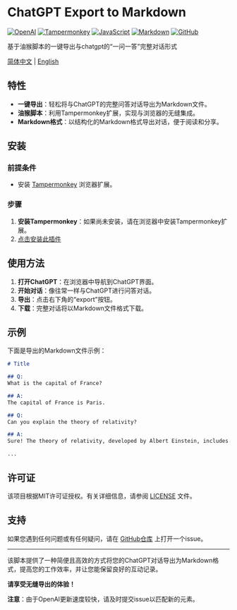 # ChatGPT Export to Markdown

[![OpenAI](https://img.shields.io/badge/OpenAI-412991?style=for-the-badge&logo=openai&logoColor=white)](https://www.openai.com)
[![Tampermonkey](https://img.shields.io/badge/Tampermonkey-FF4500?style=for-the-badge&logo=Tampermonkey&logoColor=white)](https://www.tampermonkey.net)
[![JavaScript](https://img.shields.io/badge/JavaScript-F7DF1E?style=for-the-badge&logo=javascript&logoColor=black)](https://developer.mozilla.org/en-US/docs/Web/JavaScript)
[![Markdown](https://img.shields.io/badge/Markdown-000000?style=for-the-badge&logo=markdown&logoColor=white)](https://daringfireball.net/projects/markdown/)
[![GitHub](https://img.shields.io/badge/GitHub-181717?style=for-the-badge&logo=github&logoColor=white)](https://github.com)

基于油猴脚本的一键导出与chatgpt的“一问一答”完整对话形式

[简体中文](README.md) | [English](README_en.md)

## 特性

- **一键导出**：轻松将与ChatGPT的完整问答对话导出为Markdown文件。
- **油猴脚本**：利用Tampermonkey扩展，实现与浏览器的无缝集成。
- **Markdown格式**：以结构化的Markdown格式导出对话，便于阅读和分享。



## 安装



### 前提条件

- 安装 [Tampermonkey](https://www.tampermonkey.net/) 浏览器扩展。



### 步骤

1. **安装Tampermonkey**：如果尚未安装，请在浏览器中安装Tampermonkey扩展。
2. [点击安装此插件](https://github.com/phquathi/chatgpt-export-to-markdown/raw/master/chatgpt-export.user.js)



## 使用方法

1. **打开ChatGPT**：在浏览器中导航到ChatGPT界面。
2. **开始对话**：像往常一样与ChatGPT进行问答对话。
3. **导出**：点击右下角的“export”按钮。
4. **下载**：完整对话将以Markdown文件格式下载。



## 示例

下面是导出的Markdown文件示例：

```markdown
# Title

## Q: 
What is the capital of France?

## A: 
The capital of France is Paris.

## Q: 
Can you explain the theory of relativity?

## A: 
Sure! The theory of relativity, developed by Albert Einstein, includes both the Special and General theories of relativity. The Special Theory of Relativity, published in 1905, addresses the relationship between space and time in the absence of gravity...

...
```



## 许可证

该项目根据MIT许可证授权。有关详细信息，请参阅 [LICENSE](https://github.com/phquathi/chatgpt-export-to-markdown/blob/master/LICENSE) 文件。



## 支持

如果您遇到任何问题或有任何疑问，请在 [GitHub仓库](https://github.com/phquathi/chatgpt-export-to-markdown/issues) 上打开一个issue。

---

该脚本提供了一种简便且高效的方式将您的ChatGPT对话导出为Markdown格式，提高您的工作效率，并让您能保留良好的互动记录。

**请享受无缝导出的体验！**

**注意**：由于OpenAI更新速度较快，请及时提交issue以匹配新的元素。